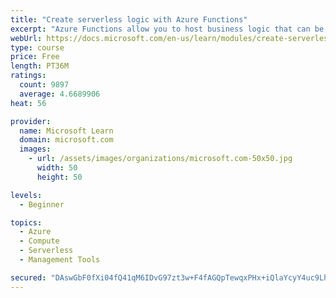 ```yaml
---
title: "Create serverless logic with Azure Functions"
excerpt: "Azure Functions allow you to host business logic that can be executed without managing or provisioning server infrastructure"
webUrl: https://docs.microsoft.com/en-us/learn/modules/create-serverless-logic-with-azure-functions/
type: course
price: Free
length: PT36M
ratings:
  count: 9897
  average: 4.6689906
heat: 56

provider:
  name: Microsoft Learn
  domain: microsoft.com
  images:
    - url: /assets/images/organizations/microsoft.com-50x50.jpg
      width: 50
      height: 50

levels:
  - Beginner

topics:
  - Azure
  - Compute
  - Serverless
  - Management Tools

secured: "DAswGbF0fXi04fQ41qM6IDvG97zt3w+F4fAGQpTewqxPHx+iQlaYcyY4uc9LhWpXYMEorjR9kWv39ult5JkTEygDpZMl8D6GhH7fPLnoNFaOW2Z1PmWCC379Q3vYAhV3tNUbneNLpKGyxKfLFCltc/AQAGBwShvvjAH83twINe9BpOPug8IfvvEhDjSj5a/yD4AxT11bhxn2ZqcrIWbWnWhFVMHWt7H38XvLCoJc1YE67kppbNrOrW0NJl40+k2Wi0pAKY/1062zn/IzPm111OlT/7vyxr6cmFGnvhJoJzCFYVNlXPPZ2sDHediMSDXTiXlew9tWVhpWGCUYw7rTuSMpKcFSodJ+SHASsMJbUD2OZhYE+awpfcvo9N8sPxKj9dZ1+q2oL01KpjvKDxnqKscV3EOwaoNmwMgqk7Au2Xg=;1ihCMnVK/Owl4IhUFCMGdA=="
---
```


